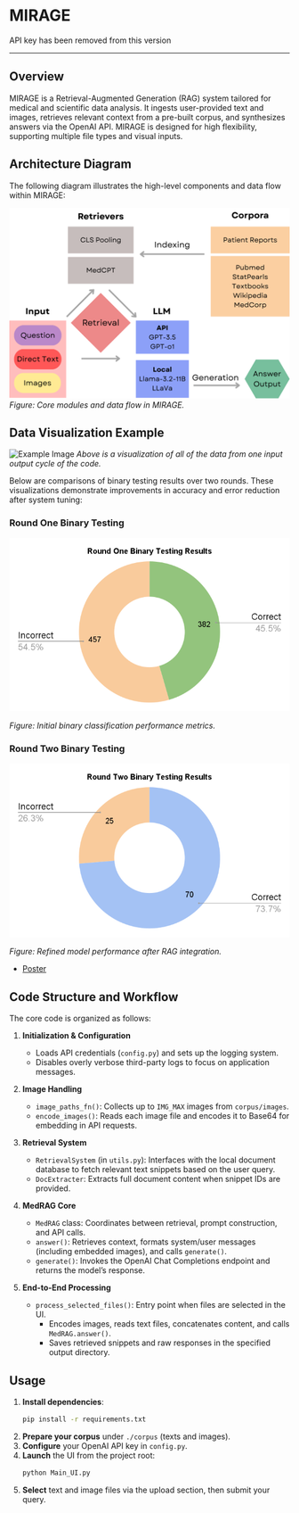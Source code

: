 # MIRAGE

API key has been removed from this version

---

## Overview
MIRAGE is a Retrieval-Augmented Generation (RAG) system tailored for medical and scientific data analysis. It ingests user-provided text and images, retrieves relevant context from a pre-built corpus, and synthesizes answers via the OpenAI API. MIRAGE is designed for high flexibility, supporting multiple file types and visual inputs.

## Architecture Diagram
The following diagram illustrates the high-level components and data flow within MIRAGE:

![System Architecture](./resources/Architecture.png)
*Figure: Core modules and data flow in MIRAGE.*

## Data Visualization Example

![Example Image](./resources/Figure_1.png)
*Above is a visualization of all of the data from one input output cycle of the code.*


Below are comparisons of binary testing results over two rounds. These visualizations demonstrate improvements in accuracy and error reduction after system tuning:

### Round One Binary Testing
![Round One Binary Testing Results](./resources/RoundOneBinaryTestingResults.png)

*Figure: Initial binary classification performance metrics.*

### Round Two Binary Testing
![Round Two Binary Testing Results](./resources/RoundTwoBinaryTestingResults.png)

*Figure: Refined model performance after RAG integration.*

- [Poster](./resources/presentation.pdf)

## Code Structure and Workflow
The core code is organized as follows:

1. **Initialization & Configuration**  
   - Loads API credentials (`config.py`) and sets up the logging system.
   - Disables overly verbose third-party logs to focus on application messages.

2. **Image Handling**  
   - `image_paths_fn()`: Collects up to `IMG_MAX` images from `corpus/images`.
   - `encode_images()`: Reads each image file and encodes it to Base64 for embedding in API requests.

3. **Retrieval System**  
   - `RetrievalSystem` (in `utils.py`): Interfaces with the local document database to fetch relevant text snippets based on the user query.
   - `DocExtracter`: Extracts full document content when snippet IDs are provided.

4. **MedRAG Core**  
   - `MedRAG` class: Coordinates between retrieval, prompt construction, and API calls.  
   - `answer()`: Retrieves context, formats system/user messages (including embedded images), and calls `generate()`.
   - `generate()`: Invokes the OpenAI Chat Completions endpoint and returns the model’s response.

5. **End-to-End Processing**  
   - `process_selected_files()`: Entry point when files are selected in the UI.  
     - Encodes images, reads text files, concatenates content, and calls `MedRAG.answer()`.
     - Saves retrieved snippets and raw responses in the specified output directory.

## Usage
1. **Install dependencies**:
   ```bash
   pip install -r requirements.txt
   ```
2. **Prepare your corpus** under `./corpus` (texts and images).
3. **Configure** your OpenAI API key in `config.py`.
4. **Launch** the UI from the project root:
   ```bash
   python Main_UI.py
   ```
5. **Select** text and image files via the upload section, then submit your query.


